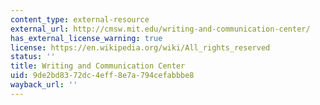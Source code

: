 ```yaml
---
content_type: external-resource
external_url: http://cmsw.mit.edu/writing-and-communication-center/
has_external_license_warning: true
license: https://en.wikipedia.org/wiki/All_rights_reserved
status: ''
title: Writing and Communication Center
uid: 9de2bd83-72dc-4eff-8e7a-794cefabbbe8
wayback_url: ''
---
```


